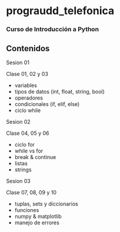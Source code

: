 # prograudd_telefonica
### Curso de Introducción a Python

## Contenidos


Sesion 01

Clase 01, 02 y 03

- variables
- tipos de datos (int, float, string, bool)
- operadores
- condicionales (if, elif, else)
- ciclo while

Sesion 02

Clase 04, 05 y 06

- ciclo for
- while vs for
- break & continue
- listas
- strings


Sesion 03

Clase 07, 08, 09 y 10

- tuplas, sets y diccionarios
- funciones
- numpy & matplotlib
- manejo de errores

